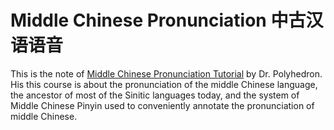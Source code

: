 # Middle Chinese Pronunciation 中古汉语语音

This is the note of [Middle Chinese Pronunciation Tutorial](https://www.youtube.com/watch?v=djTrdguRzOI&list=PL3D56C369F16E43D0) by Dr. Polyhedron. His this course is about the pronunciation of the middle Chinese language, the ancestor of most of the Sinitic languages today, and the system of Middle Chinese Pinyin used to conveniently annotate the pronunciation of middle Chinese.
